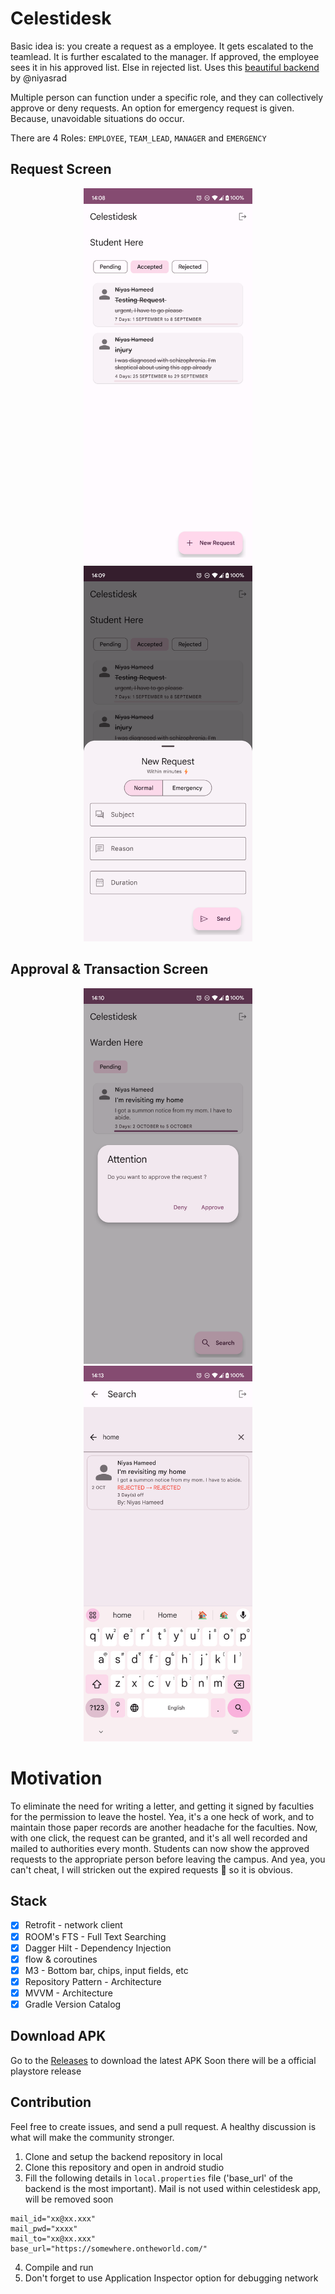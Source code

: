# Celestidesk
Basic idea is: you create a request as a employee. It gets escalated to the teamlead. It is further escalated to the manager. If approved, the employee sees it in his approved list. Else in rejected list.
Uses this [beautiful backend](https://github.com/niyasrad/CelestiDesk-BE) by @niyasrad 

Multiple person can function under a specific role, and they can collectively approve or deny requests.
An option for emergency request is given. Because, unavoidable situations do occur.

There are 4 Roles: `EMPLOYEE`, `TEAM_LEAD`, `MANAGER` and `EMERGENCY`

## Request Screen
<p align="center">
<img src="previews/ss (1).png" alt="employee" width="270px" />
<img src="previews/ss (2).png" alt="creating a request" width="270px" />
</p>

## Approval & Transaction Screen 
<p align="center">
<img src="previews/ss (3).png" alt="making a decision on the request" width="270px" />
<img src="previews/ss (4).png" alt="history of decisions" width="270px" />
</p>

# Motivation
To eliminate the need for writing a letter, and getting it signed by faculties for the permission to leave the hostel. Yea, it's a one heck of work, and to maintain those paper records are another headache for the faculties.
Now, with one click, the request can be granted, and it's all well recorded and mailed to authorities every month. Students can now show the approved requests to the appropriate person before leaving the campus.
And yea, you can't cheat, I will stricken out the expired requests 🤭 so it is obvious.

## Stack
- [x] Retrofit - network client
- [x] ROOM's FTS - Full Text Searching
- [x] Dagger Hilt - Dependency Injection
- [x] flow & coroutines
- [x] M3 - Bottom bar, chips, input fields, etc
- [x] Repository Pattern - Architecture
- [x] MVVM - Architecture
- [x] Gradle Version Catalog

## Download APK
Go to the [Releases](https://github.com/nijuyonkadesu/Celestidesk/releases) to download the latest APK
Soon there will be a official playstore release

## Contribution 
Feel free to create issues, and send a pull request. A healthy discussion is what will make the community stronger.
1. Clone and setup the backend repository in local
2. Clone this repository and open in android studio
3. Fill the following details in `local.properties` file ('base_url' of the backend is the most important). Mail is not used within celestidesk app, will be removed soon
```properties
mail_id="xx@xx.xxx"
mail_pwd="xxxx"
mail_to="xx@xx.xxx"
base_url="https://somewhere.ontheworld.com/"
```
4. Compile and run
5. Don't forget to use Application Inspector option for debugging network